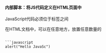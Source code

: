#### 内部脚本：将JS代码定义在HTML页面中

JavaScript代码必须位于<script></script>标签之间

在HTML文档中，可以在任意地方，放置任意数量的<script>

一般会把脚本置于<body>元素的底部，可改善显示速度

```html
<script>
	alert("Hello JavaScript")
</script>
```



#### 外部脚本：将JS代码定义在外部JS文件中，然后引入到HTML页面中

外部JS文件中，只包含JS代码，不包含<script>标签

<script>标签不能自闭合

```html
<script src="js/demo.js"></script>
```

```javascript
alert("Hello JavaSc")
```

